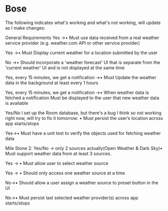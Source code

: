 # Bose 

The following indicates what's working and what's not working, will update as I make changes:

General Requirements
Yes ->• Must use data received from a real weather service provider (e.g. weather.com API or
other service provider)

Yes ->• Must Display current weather for a location submitted by the user

No ->• Should incorporate a 'weather forecast' UI that is separate from the 'current weather'
UI and is not displayed at the same time

Yes, every 15 minutes, we get a notification ->• Must Update the weather data in the background at least every 1 hours

Yes, every 15 minutes, we get a notification ->• When weather data is fetched a notification Must be displayed to the user that new
weather data is available


Yes/No I set up the Room database, but there's a bug I think so not working right now, will try to fix it tomorrow:
• Must persist the user’s location across app starts/stops

Yes->• Must have a unit test to verify the objects used for fetching weather data

Mile Stone 2:
Yes/No -> only 2 sources actually(Open Weather & Dark Sky)• Must support weather data from at least 3 sources.

Yes -> • Must allow user to select weather source

Yes -> • Should only access one weather source at a time

No->• Should allow a user assign a weather source to preset button in the UI

No->• Must persist last selected weather provider(s) across app starts/stops
